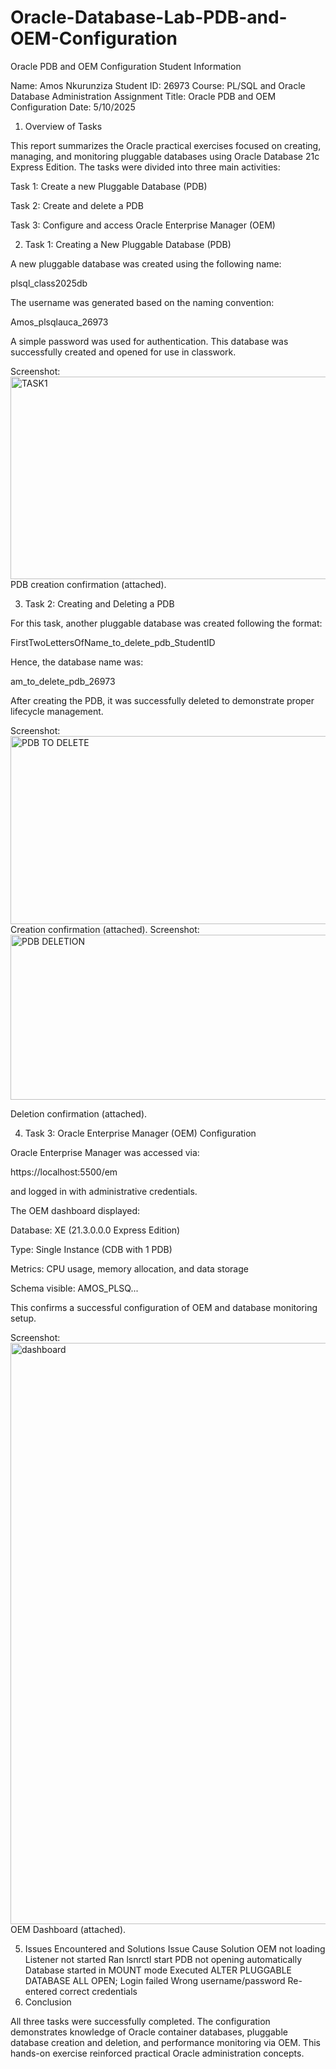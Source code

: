 # Oracle-Database-Lab-PDB-and-OEM-Configuration
Oracle PDB and OEM Configuration
Student Information

Name: Amos Nkurunziza
Student ID: 26973
Course: PL/SQL and Oracle Database Administration
Assignment Title: Oracle PDB and OEM Configuration
Date: 5/10/2025

1. Overview of Tasks

This report summarizes the Oracle practical exercises focused on creating, managing, and monitoring pluggable databases using Oracle Database 21c Express Edition. The tasks were divided into three main activities:

Task 1: Create a new Pluggable Database (PDB)

Task 2: Create and delete a PDB

Task 3: Configure and access Oracle Enterprise Manager (OEM)




2. Task 1: Creating a New Pluggable Database (PDB)

A new pluggable database was created using the following name:

plsql_class2025db


The username was generated based on the naming convention:

Amos_plsqlauca_26973


A simple password was used for authentication.
This database was successfully created and opened for use in classwork.

Screenshot:<img width="582" height="324" alt="TASK1" src="https://github.com/user-attachments/assets/6f33602b-ff40-457d-a770-3f558de91ed1" />
 PDB creation confirmation (attached).



3. Task 2: Creating and Deleting a PDB

For this task, another pluggable database was created following the format:

FirstTwoLettersOfName_to_delete_pdb_StudentID


Hence, the database name was:

am_to_delete_pdb_26973


After creating the PDB, it was successfully deleted to demonstrate proper lifecycle management.

Screenshot:<img width="706" height="301" alt="PDB TO DELETE" src="https://github.com/user-attachments/assets/be03e13c-0f98-4d6e-9502-9d054c8609d6" />
 Creation  confirmation (attached).
Screenshot:<img width="615" height="264" alt="PDB DELETION" src="https://github.com/user-attachments/assets/4c7eed17-f9a3-4947-8373-3d40ce881f86" />

 Deletion confirmation (attached).





4. Task 3: Oracle Enterprise Manager (OEM) Configuration

Oracle Enterprise Manager was accessed via:

https://localhost:5500/em


and logged in with administrative credentials.

The OEM dashboard displayed:

Database: XE (21.3.0.0.0 Express Edition)

Type: Single Instance (CDB with 1 PDB)

Metrics: CPU usage, memory allocation, and data storage

Schema visible: AMOS_PLSQ...

This confirms a successful configuration of OEM and database monitoring setup.

Screenshot:<img width="1887" height="930" alt="dashboard" src="https://github.com/user-attachments/assets/5ed379ba-1434-492f-a44b-52b1b8098dbd" />
 OEM Dashboard (attached).

5. Issues Encountered and Solutions
Issue	Cause	Solution
OEM not loading	Listener not started	Ran lsnrctl start
PDB not opening automatically	Database started in MOUNT mode	Executed ALTER PLUGGABLE DATABASE ALL OPEN;
Login failed	Wrong username/password	Re-entered correct credentials
6. Conclusion

All three tasks were successfully completed. The configuration demonstrates knowledge of Oracle container databases, pluggable database creation and deletion, and performance monitoring via OEM.
This hands-on exercise reinforced practical Oracle administration concepts.
